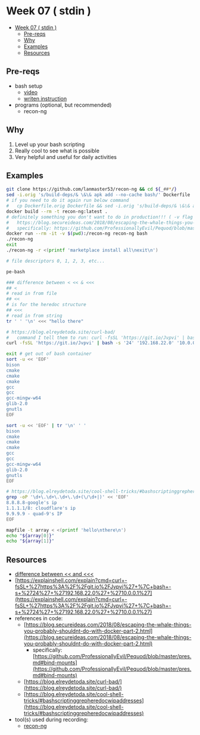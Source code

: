 # Week 07 ( stdin )

- [Week 07 ( stdin )](#week-07--stdin-)
  - [Pre-reqs](#pre-reqs)
  - [Why](#why)
  - [Examples](#examples)
  - [Resources](#resources)

## Pre-reqs

- bash setup
  - [video](https://youtu.be/mfP8R1yr80A)
  - [writen instruction](/install_methods/)
- programs (optional, but recommended)
  - recon-ng

## Why

1. Level up your bash scripting
2. Really cool to see what is possible
3. Very helpful and useful for daily activities

## Examples

```bash
git clone https://github.com/lanmaster53/recon-ng && cd ${_##*/}
sed -i.orig 's/build-deps/& \&\& apk add --no-cache bash/' Dockerfile
# if you need to do it again run below command
#   cp Dockerfile.orig Dockerfile && sed -i.orig 's/build-deps/& \&\& apk add bash/' $_
docker build --rm -t recon-ng:latest .
# definitely something you don't want to do in production!!! ( -v flag )
#   https://blog.secureideas.com/2018/08/escaping-the-whale-things-you-probably-shouldnt-do-with-docker-part-2.html
#   specifically: https://github.com/ProfessionallyEvil/Pequod/blob/master/pres.md#bind-mounts
docker run --rm -it -v $(pwd):/recon-ng recon-ng bash
./recon-ng
exit
./recon-ng -r <(printf 'marketplace install all\nexit\n')

# file descriptors 0, 1, 2, 3, etc...

pe-bash

### difference between < << & <<<
## <
# read in from file
## <<
# is for the heredoc structure
## <<<
# read in from string
tr ' ' '\n' <<< "hello there"

# https://blog.elreydetoda.site/curl-bad/
#   command I tell them to run: curl -fsSL 'https://git.io/Jvpvi' | bash -xs '24' '192.168.22.0' '10.0.0.1'
curl -fsSL 'https://git.io/Jvpvi' | bash -s '24' '192.168.22.0' '10.0.0.1'

exit # get out of bash container
sort -u << 'EOF'
bison
cmake
cmake
cmake
gcc
gcc
gcc-mingw-w64
glib-2.0
gnutls
EOF

sort -u << 'EOF' | tr '\n' ' '
bison
cmake
cmake
cmake
gcc
gcc
gcc-mingw-w64
glib-2.0
gnutls
EOF

# https://blog.elreydetoda.site/cool-shell-tricks/#bashscriptinggrepheredocwipaddresses
grep -oP '\d+\.\d+\.\d+\.\d+(\/\d+|)' << 'EOF'
8.8.8.8-google's ip
1.1.1.1/8: cloudflare's ip
9.9.9.9 - quad-9's IP
EOF

mapfile -t array < <(printf 'hello\nthere\n')
echo "${array[0]}"
echo "${array[1]}"
```

## Resources

- [difference between << and <<<](https://askubuntu.com/questions/678915/whats-the-difference-between-and-in-bash#answer-678919)
- [https://explainshell.com/explain?cmd=curl+-fsSL+%27https%3A%2F%2Fgit.io%2FJvpvi%27+%7C+bash+-s+%2724%27+%27192.168.22.0%27+%2710.0.0.1%27](https://explainshell.com/explain?cmd=curl+-fsSL+%27https%3A%2F%2Fgit.io%2FJvpvi%27+%7C+bash+-s+%2724%27+%27192.168.22.0%27+%2710.0.0.1%27)
- references in code:
  - [https://blog.secureideas.com/2018/08/escaping-the-whale-things-you-probably-shouldnt-do-with-docker-part-2.html](https://blog.secureideas.com/2018/08/escaping-the-whale-things-you-probably-shouldnt-do-with-docker-part-2.html)
    - specifically: [https://github.com/ProfessionallyEvil/Pequod/blob/master/pres.md#bind-mounts](https://github.com/ProfessionallyEvil/Pequod/blob/master/pres.md#bind-mounts)
  - [https://blog.elreydetoda.site/curl-bad/](https://blog.elreydetoda.site/curl-bad/)
  - [https://blog.elreydetoda.site/cool-shell-tricks/#bashscriptinggrepheredocwipaddresses](https://blog.elreydetoda.site/cool-shell-tricks/#bashscriptinggrepheredocwipaddresses)
- tool(s) used during recording:
  - [recon-ng](https://github.com/lanmaster53/recon-ng)
